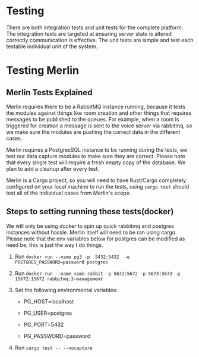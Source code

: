 # Testing

There are both integration tests and unit tests for the complete platform. The integration tests are targeted at ensuring server state is altered correctly
communication is effective. The unit tests are simple and test each testable individual unit of the system.


# Testing Merlin
 
## Merlin Tests Explained

Merlin requires there to be a RabbitMQ instance running, because it tests the modules against things like room creation and other things that requires messages to be published to the queues. For example, when a room is triggered for creation a message is sent to the voice server via rabbitmq, so we make sure the modules are pushing the correct data in the different cases.

Merlin requires a PostgresSQL instance to be running during the tests, we test our data capture modules to make sure they are correct. Please note that every single test will require a fresh empty copy of the database. We plan to add a cleanup after every test.

Merlin is a Cargo project, so you will need to have Rust/Cargo completely configured on your local machine to run the tests, using `cargo test` should test all of the individual cases from Merlin's scope.

## Steps to setting running these tests(docker)
We will only be using docker to spin up quick rabbitmq and postgres instances without hassle. Merlin itself will need to be ran using cargo. Please note that the env variables below for postgres can be modified as need be, this is just the way I do things.

1. Run `docker run --name pg3 -p  5432:5432  -e POSTGRES_PASSWORD=password postgres`
2. Run `docker run --name some-rabbit -p 5672:5672 -p 5673:5673 -p 15672:15672 rabbitmq:3-management`
3. Set the following environmental variables:

   - PG_HOST=localhost   
   
   - PG_USER=postgres 
   
   - PG_PORT=5432 
   
   - PG_PASSWORD=password
   
4. Run `cargo test -- --nocapture`
